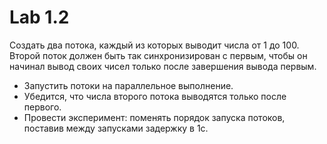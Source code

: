 # Lab 1.2
Создать два потока, каждый из которых выводит числа от 1 до 100. Второй поток должен быть так синхронизирован с первым, чтобы он начинал вывод своих чисел только после завершения вывода первым.
- Запустить потоки на параллельное выполнение.
- Убедится, что числа второго потока выводятся только после первого.
- Провести эксперимент: поменять порядок запуска потоков, поставив между запусками задержку в 1с.
